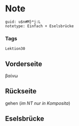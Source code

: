 # Note
```
guid: u$n#M}*j:L
notetype: Einfach + Eselsbrücke
```

### Tags
```
Lektion30
```

## Vorderseite
βαίνω

## Rückseite
gehen (<i>im NT nur in Komposita</i>)

## Eselsbrücke

